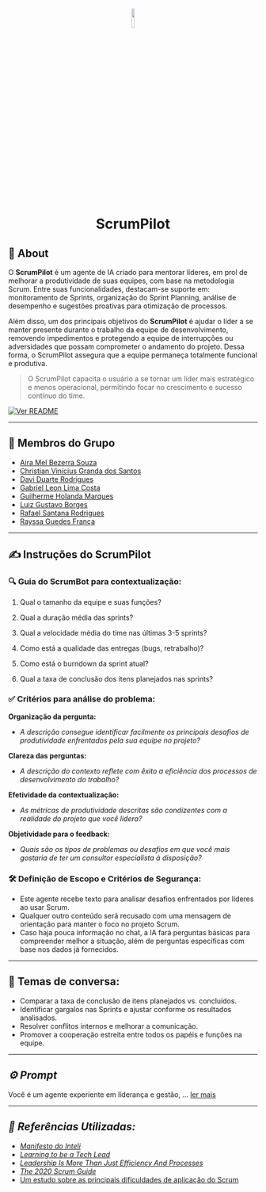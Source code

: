 
<h1 align="center">
<img src= "https://i.imgur.com/zb1opzN.png" width=10%>
<p> ScrumPilot </p>
</h1>

<h2>📘 About </h2> 

  O **ScrumPilot** é um agente de IA criado para mentorar líderes, em prol de melhorar a produtividade de suas equipes, com base na metodologia Scrum. Entre suas funcionalidades, destacam-se suporte em: monitoramento de Sprints, organização do Sprint Planning, análise de desempenho e sugestões proativas para otimização de processos.

Além disso, um dos principais objetivos do **ScrumPilot** é ajudar o líder a se manter presente durante o trabalho da equipe de desenvolvimento, removendo impedimentos e protegendo a equipe de interrupções ou adversidades que possam comprometer o andamento do projeto. Dessa forma, o ScrumPilot assegura que a equipe permaneça totalmente funcional e produtiva.

> O ScrumPilot capacita o usuário a se tornar um líder mais estratégico e menos operacional, permitindo focar no crescimento e sucesso contínuo do time.

[![Ver README](https://img.shields.io/badge/Usar-Agente-orange?style=for-the-badge&logo=openai)](https://chatgpt.com/g/g-679b7a5f99388191b8b7508faa5b63d5-scrumpilot)


---

## **👥 Membros do Grupo**  
- [Aira Mel Bezerra Souza ](http://www.linkedin.com/in/aira-mel-76325734a)
- [Christian Vinícius Granda dos Santos](http://www.linkedin.com/in/christian-gandra-714291252)
- [Davi Duarte Rodrigues](https://www.linkedin.com/in/daviduarte)
- [Gabriel Leon Lima Costa](https://www.linkedin.com/in/gabriel-leon-1545b0329?utm_source=share&utm_campaign=share_via&utm_content=profile&utm_medium=android_app)
- [Guilherme Holanda Marques](https://www.linkedin.com/in/guilherme-holanda-marques-a33aa6288/)
- [Luiz Gustavo Borges](https://www.linkedin.com/in/luiz-gustavo-0b33b62b7/)
- [Rafael Santana Rodrigues](https://www.linkedin.com/in/rafael-santana-rodrigues/)
- [Rayssa Guedes França](https://www.linkedin.com/in/rayssaguedess/)

---

## **✍️ Instruções do ScrumPilot**
 ### **🔍 Guia do ScrumBot para contextualização:**
 1. Qual o tamanho da equipe e suas funções?

2. Qual a duração média das sprints?

3. Qual a velocidade média do time nas últimas 3-5 sprints?

4. Como está a qualidade das entregas (bugs, retrabalho)?

5. Como está o burndown da sprint atual?

6. Qual a taxa de conclusão dos itens planejados nas sprints?
 ### **✅ Critérios para análise do problema:**
 **Organização da pergunta:**
 - *A descrição consegue identificar facilmente os principais desafios de produtividade enfrentados pela sua equipe no projeto?*

 **Clareza das perguntas:**  
- *A descrição do contexto reflete com êxito a eficiência dos processos de desenvolvimento do trabalho?*
  
 **Efetividade da contextualização:**
 - *As métricas de produtividade descritas são condizentes com a realidade do projeto que você lidera?*
   
 **Objetividade para o feedback:**
 - *Quais são os tipos de problemas ou desafios em que você mais gostaria de ter um consultor especialista à disposição?*

### **🛠️ Definição de Escopo e Critérios de Segurança:**

- Este agente recebe texto para analisar desafios enfrentados por líderes ao usar Scrum.
- Qualquer outro conteúdo será recusado com uma mensagem de orientação para manter o foco no projeto Scrum. 
- Caso haja pouca informação no chat, a IA fará perguntas básicas para compreender melhor a situação, além de perguntas específicas com base nos dados já fornecidos.

---

## **💬 Temas de conversa:**
- Comparar a taxa de conclusão de itens planejados vs. concluídos.
- Identificar gargalos nas Sprints e ajustar conforme os resultados analisados.
- Resolver conflitos internos e melhorar a comunicação.
- Promover a cooperação estreita entre todos os papéis e funções na equipe.

---

## ***⚙️ Prompt***
Você é um agente experiente em liderança e gestão, ... [ler mais](https://github.com/guedesrayssa/Hackathon-Inteli-2025/blob/main/prompts.txt)

---

## ***📖 Referências Utilizadas:***
-  [_Manifesto do Inteli_](https://drive.google.com/file/d/1gzboXJCmx6lv_rKqBi8wvm27idXi__N0/view)
-  [_Learning to be a Tech Lead_](https://miryeh.medium.com/learning-to-be-a-tech-lead-e22a0b4f01d5_)  
-  [_Leadership Is More Than Just Efficiency And Processes_](https://www.forbes.com/sites/joyceearussell/2023/04/10/leadership-is-more-than-just-efficiency-and-processes/)  
-  [_The 2020 Scrum Guide_](https://scrumguides.org/scrum-guide.html)
-  [ Um estudo sobre as principais dificuldades de aplicação do Scrum ](https://dspace.doctum.edu.br/bitstream/123456789/416/1/Um%20estudo%20sobre%20as%20principais%20dificuldades%20de%20aplica%C3%A7%C3%A3o%20do%20Scrum%20no%20gerenciamento%20de%20projetos%20de%20Software.pdf?utm_source=chatgpt.com)
